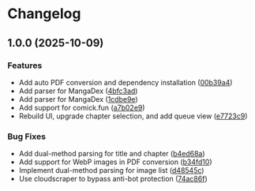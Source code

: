 # Changelog

## 1.0.0 (2025-10-09)


### Features

* Add auto PDF conversion and dependency installation ([00b39a4](https://github.com/cwlum/bato-downloader/commit/00b39a4559c61611b9076097e66696468a7ac355))
* Add parser for MangaDex ([4bfc3ad](https://github.com/cwlum/bato-downloader/commit/4bfc3adb8ac7f33e4f1312bad9c286e061f27d2a))
* Add parser for MangaDex ([1cdbe9e](https://github.com/cwlum/bato-downloader/commit/1cdbe9e154006bf7b8b3a237a4bab7f94833dc5e))
* Add support for comick.fun ([a7b02e9](https://github.com/cwlum/bato-downloader/commit/a7b02e90e34b9d6801a16dd2fe96656f73b997e3))
* Rebuild UI, upgrade chapter selection, and add queue view ([e7723c9](https://github.com/cwlum/bato-downloader/commit/e7723c9aed1de0ff41ccba3bec6e1b3a29c87a2f))


### Bug Fixes

* Add dual-method parsing for title and chapter ([b4ed68a](https://github.com/cwlum/bato-downloader/commit/b4ed68a8794cee823787aad49e6f47ac0c9b0510))
* Add support for WebP images in PDF conversion ([b34fd10](https://github.com/cwlum/bato-downloader/commit/b34fd10bb91df81ad447c7af8ab9d24ed6472cba))
* Implement dual-method parsing for image list ([d48545c](https://github.com/cwlum/bato-downloader/commit/d48545c2e6db01f3fd4745fccf84625415f8e08c))
* Use cloudscraper to bypass anti-bot protection ([74ac86f](https://github.com/cwlum/bato-downloader/commit/74ac86fd04df9d591926b53d75c981ffec87755e))
